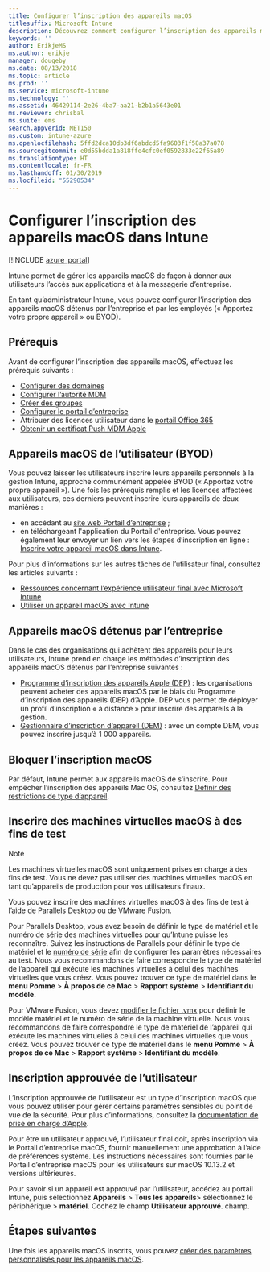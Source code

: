 ```yaml
---
title: Configurer l’inscription des appareils macOS
titlesuffix: Microsoft Intune
description: Découvrez comment configurer l’inscription des appareils macOS dans Intune.
keywords: ''
author: ErikjeMS
ms.author: erikje
manager: dougeby
ms.date: 08/13/2018
ms.topic: article
ms.prod: ''
ms.service: microsoft-intune
ms.technology: ''
ms.assetid: 46429114-2e26-4ba7-aa21-b2b1a5643e01
ms.reviewer: chrisbal
ms.suite: ems
search.appverid: MET150
ms.custom: intune-azure
ms.openlocfilehash: 5ffd2dca10db3df6abdcd5fa9603f1f58a37a078
ms.sourcegitcommit: e0d55bdda1a818ffe4cfc0ef0592833e22f65a89
ms.translationtype: HT
ms.contentlocale: fr-FR
ms.lasthandoff: 01/30/2019
ms.locfileid: "55290534"
---
```

# <a name="set-up-enrollment-for-macos-devices-in-intune"></a>Configurer l’inscription des appareils macOS dans Intune

[!INCLUDE [azure_portal](./includes/azure_portal.md)]

Intune permet de gérer les appareils macOS de façon à donner aux utilisateurs l’accès aux applications et à la messagerie d’entreprise.

En tant qu’administrateur Intune, vous pouvez configurer l’inscription des appareils macOS détenus par l’entreprise et par les employés (« Apportez votre propre appareil » ou BYOD). 

## <a name="prerequisites"></a>Prérequis

Avant de configurer l’inscription des appareils macOS, effectuez les prérequis suivants :

- [Configurer des domaines](custom-domain-name-configure.md)
- [Configurer l’autorité MDM](mdm-authority-set.md)
- [Créer des groupes](groups-add.md)
- [Configurer le portail d’entreprise](company-portal-app.md)
- Attribuer des licences utilisateur dans le [portail Office 365](http://go.microsoft.com/fwlink/p/?LinkId=698854)
- [Obtenir un certificat Push MDM Apple](apple-mdm-push-certificate-get.md)

## <a name="user-owned-macos-devices-byod"></a>Appareils macOS de l’utilisateur (BYOD)

Vous pouvez laisser les utilisateurs inscrire leurs appareils personnels à la gestion Intune, approche communément appelée BYOD (« Apportez votre propre appareil »). Une fois les prérequis remplis et les licences affectées aux utilisateurs, ces derniers peuvent inscrire leurs appareils de deux manières :
- en accédant au [site web Portail d’entreprise](https://portal.manage.microsoft.com) ;
- en téléchargeant l'application du Portail d'entreprise.
Vous pouvez également leur envoyer un lien vers les étapes d’inscription en ligne : [Inscrire votre appareil macOS dans Intune](https://docs.microsoft.com/intune-user-help/enroll-your-device-in-intune-macos).

Pour plus d’informations sur les autres tâches de l’utilisateur final, consultez les articles suivants :

- [Ressources concernant l’expérience utilisateur final avec Microsoft Intune](end-user-educate.md)
- [Utiliser un appareil macOS avec Intune](/intune-user-help/using-your-macos-device-with-intune)

## <a name="company-owned-macos-devices"></a>Appareils macOS détenus par l’entreprise
Dans le cas des organisations qui achètent des appareils pour leurs utilisateurs, Intune prend en charge les méthodes d’inscription des appareils macOS détenus par l’entreprise suivantes :
- [Programme d’inscription des appareils Apple (DEP)](device-enrollment-program-enroll-macos.md) : les organisations peuvent acheter des appareils macOS par le biais du Programme d’inscription des appareils (DEP) d’Apple. DEP vous permet de déployer un profil d’inscription « à distance » pour inscrire des appareils à la gestion.
- [Gestionnaire d’inscription d’appareil (DEM)](device-enrollment-manager-enroll.md) : avec un compte DEM, vous pouvez inscrire jusqu’à 1 000 appareils.

## <a name="block-macos-enrollment"></a>Bloquer l’inscription macOS
Par défaut, Intune permet aux appareils macOS de s’inscrire. Pour empêcher l’inscription des appareils Mac OS, consultez [Définir des restrictions de type d’appareil](enrollment-restrictions-set.md).

## <a name="enroll-virtual-macos-machines-for-testing"></a>Inscrire des machines virtuelles macOS à des fins de test

> [!NOTE]
> Les machines virtuelles macOS sont uniquement prises en charge à des fins de test. Vous ne devez pas utiliser des machines virtuelles macOS en tant qu’appareils de production pour vos utilisateurs finaux. 

Vous pouvez inscrire des machines virtuelles macOS à des fins de test à l’aide de Parallels Desktop ou de VMware Fusion. 

Pour Parallels Desktop, vous avez besoin de définir le type de matériel et le numéro de série des machines virtuelles pour qu’Intune puisse les reconnaître. Suivez les instructions de Parallels pour définir le type de matériel et le [numéro de série](http://kb.parallels.com/123455) afin de configurer les paramètres nécessaires au test. Nous vous recommandons de faire correspondre le type de matériel de l’appareil qui exécute les machines virtuelles à celui des machines virtuelles que vous créez. Vous pouvez trouver ce type de matériel dans le **menu Pomme** > **À propos de ce Mac** > **Rapport système** > **Identifiant du modèle**. 

Pour VMware Fusion, vous devez [modifier le fichier .vmx](https://kb.vmware.com/s/article/1014782) pour définir le modèle matériel et le numéro de série de la machine virtuelle. Nous vous recommandons de faire correspondre le type de matériel de l’appareil qui exécute les machines virtuelles à celui des machines virtuelles que vous créez. Vous pouvez trouver ce type de matériel dans le **menu Pomme** > **À propos de ce Mac** > **Rapport système** > **Identifiant du modèle**. 

## <a name="user-approved-enrollment"></a>Inscription approuvée de l’utilisateur

L’inscription approuvée de l’utilisateur est un type d’inscription macOS que vous pouvez utiliser pour gérer certains paramètres sensibles du point de vue de la sécurité. Pour plus d’informations, consultez la [documentation de prise en charge d’Apple](https://support.apple.com/HT208019).

Pour être un utilisateur approuvé, l’utilisateur final doit, après inscription via le Portail d’entreprise macOS, fournir manuellement une approbation à l’aide de préférences système. Les instructions nécessaires sont fournies par le Portail d’entreprise macOS pour les utilisateurs sur macOS 10.13.2 et versions ultérieures.

Pour savoir si un appareil est approuvé par l’utilisateur, accédez au portail Intune, puis sélectionnez **Appareils** > **Tous les appareils**> sélectionnez le périphérique > **matériel**. Cochez le champ **Utilisateur approuvé**. champ.

## <a name="next-steps"></a>Étapes suivantes

Une fois les appareils macOS inscrits, vous pouvez [créer des paramètres personnalisés pour les appareils macOS](custom-settings-macos.md).
